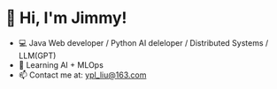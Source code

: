# 👋 Hi, I'm Jimmy!

- 💻 Java Web developer / Python AI deleloper / Distributed Systems / LLM(GPT) 
- 🧠 Learning AI + MLOps
- 📫 Contact me at: ypl_liu@163.com


